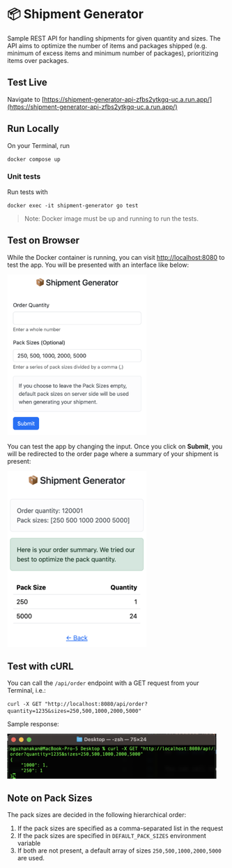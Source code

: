 # 📦 Shipment Generator
Sample REST API for handling shipments for given quantity and sizes.
The API aims to optimize the number of items and packages shipped (e.g. minimum of excess items and minimum number of packages), prioritizing items over packages.

## Test Live
Navigate to [https://shipment-generator-api-zfbs2ytkgq-uc.a.run.app/](https://shipment-generator-api-zfbs2ytkgq-uc.a.run.app/)

## Run Locally

On your Terminal, run 
```
docker compose up
```

### Unit tests

Run tests with
```
docker exec -it shipment-generator go test
```

> Note: Docker image must be up and running to run the tests.

## Test on Browser

While the Docker container is running, you can visit [http://localhost:8080](http://localhost:8080) to test the app. You will be presented with an interface like below:

<img src="/docs/img/ui-1.png" width="320">

You can test the app by changing the input. Once you click on **Submit**, you will be redirected to the order page where a summary of your shipment is present:

<img src="/docs/img/ui-2.png" width="320">

## Test with cURL

You can call the `/api/order` endpoint with a GET request from your Terminal, i.e.:
```
curl -X GET "http://localhost:8080/api/order?quantity=1235&sizes=250,500,1000,2000,5000"
```

Sample response:

<img src="/docs/img/terminal-1.png" width="480">


## Note on Pack Sizes
The pack sizes are decided in the following hierarchical order:
1. If the pack sizes are specified as a comma-separated list in the request
2. If the pack sizes are specified in `DEFAULT_PACK_SIZES` environment variable 
3. If both are not present, a default array of sizes `250,500,1000,2000,5000` are used.
